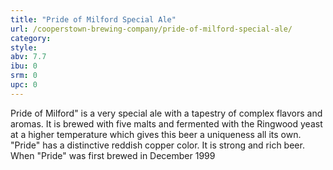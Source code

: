 ```yaml
---
title: "Pride of Milford Special Ale"
url: /cooperstown-brewing-company/pride-of-milford-special-ale/
category: 
style: 
abv: 7.7
ibu: 0
srm: 0
upc: 0
---
```

Pride of Milford" is a very special ale with a tapestry of complex flavors and aromas. It is brewed with five malts and fermented with the Ringwood yeast at a higher temperature which gives this beer a uniqueness all its own. "Pride" has a distinctive reddish copper color. It is strong and rich beer. When "Pride" was first brewed in December 1999
